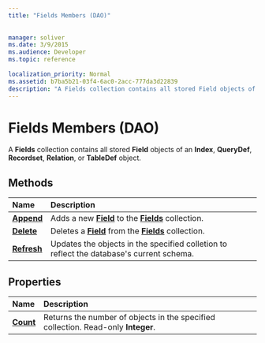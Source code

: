 ```yaml
---
title: "Fields Members (DAO)"
 
 
manager: soliver
ms.date: 3/9/2015
ms.audience: Developer
ms.topic: reference
  
localization_priority: Normal
ms.assetid: b7ba5b21-03f4-6ac0-2acc-777da3d22839
description: "A Fields collection contains all stored Field objects of an Index, QueryDef, Recordset, Relation, or TableDef object."
---
```


# Fields Members (DAO)

A **Fields** collection contains all stored **Field** objects of an **Index**, **QueryDef**, **Recordset**, **Relation**, or **TableDef** object. 
  
## Methods

|**Name**|**Description**|
|:-----|:-----|
|**[Append](fields-append-method-dao.md)** <br/> |Adds a new **[Field](field-object-dao.md)** to the **[Fields](fields-collection-dao.md)** collection.  <br/> |
|**[Delete](fields-delete-method-dao.md)** <br/> |Deletes a **[Field](field-object-dao.md)** from the **[Fields](fields-collection-dao.md)** collection.  <br/> |
|**[Refresh](fields-refresh-method-dao.md)** <br/> |Updates the objects in the specified colletion to reflect the database's current schema.  <br/> |
   
## Properties

|**Name**|**Description**|
|:-----|:-----|
|**[Count](fields-count-property-dao.md)** <br/> |Returns the number of objects in the specified collection. Read-only **Integer**.  <br/> |
   

